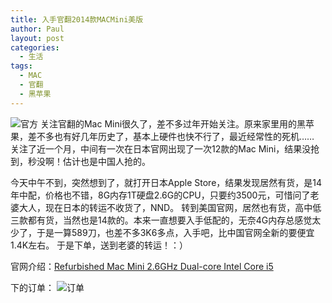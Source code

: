 ```yaml
---
title: 入手官翻2014款MACMini美版
author: Paul
layout: post
categories:
  - 生活
tags:
  - MAC
  - 官翻
  - 黑苹果
--- 
```



![官方](http://img7.chztv.com/2015-0103/mac_mini_2014_1.jpg)
关注官翻的Mac Mini很久了，差不多过年开始关注。原来家里用的黑苹果，差不多也有好几年历史了，基本上硬件也快不行了，最近经常性的死机……
关注了近一个月，中间有一次在日本官网出现了一次12款的Mac Mini，结果没抢到，秒没啊！估计也是中国人抢的。

今天中午不到，突然想到了，就打开日本Apple Store，结果发现居然有货，是14年中配，价格也不错，8G内存1T硬盘2.6G的CPU，只要约3500元，可惜问了老婆大人，现在日本的转运不收货了，NND。
转到美国官网，居然也有货，高中低三款都有货，当然也是14款的。本来一直想要入手低配的，无奈4G内存总感觉太少了，于是一算589刀，也差不多3K6多点，入手吧，比中国官网全新的要便宜1.4K左右。
于是下单，送到老婆的转运！：）

官网介绍：[Refurbished Mac Mini 2.6GHz Dual-core Intel Core i5](http://store.apple.com/us/product/FGEN2LL/A/Refurbished-Mac-Mini-26GHz-Dual-core-Intel-Core-i5)


下的订单：
![订单](http://img7.chztv.com/2015-0103/mac_mini_2014_2.jpg)

